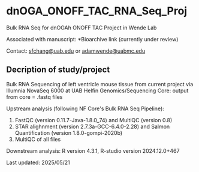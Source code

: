 # dnOGA_ONOFF_TAC_RNA_Seq_Proj
 Bulk RNA Seq for dnOGAh ONOFF TAC Project in Wende Lab
 
Associated with manuscript: *Bioarchive link (currently under review)
 
Contact: sfchang@uab.edu or adamwende@uabmc.edu

## Decription of study/project 

Bulk RNA Sequencing of left ventricle mouse tissue from current project via Illumnia NovaSeq 6000 at UAB Helfin Genomics/Sequencing Core: output from core = .fastq files

Upstream analysis (following NF Core's Bulk RNA Seq Pipeline):
1) FastQC (version 0.11.7-Java-1.8.0_74) and MultiQC (version 0.8)
2) STAR alighnment (version 2.7.3a-GCC-6.4.0-2.28) and Salmon Quantification (version 1.8.0-gompi-2020b)
3) MultiQC of all files

Downstream analysis: R version 4.3.1, R-studio version 2024.12.0+467

Last updated: 2025/05/21
